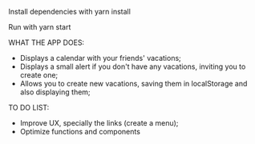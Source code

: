 Install dependencies with yarn install

Run with yarn start

WHAT THE APP DOES:
- Displays a calendar with your friends' vacations;
- Displays a small alert if you don't have any vacations, inviting you to create one;
- Allows you to create new vacations, saving them in localStorage and also displaying them;

TO DO LIST:
- Improve UX, specially the links (create a menu);
- Optimize functions and components
